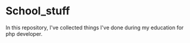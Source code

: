 School_stuff
============
In this repository, I've collected things I've done during my education for php developer.

